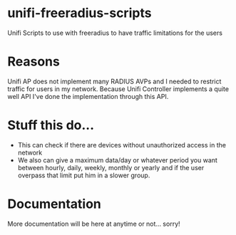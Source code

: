 # unifi-freeradius-scripts
Unifi Scripts to use with freeradius to have traffic limitations for the users

# Reasons
Unifi AP does not implement many RADIUS AVPs and I needed to restrict traffic for users in my network. Because Unifi Controller implements a quite well API I've done the implementation through this API.

# Stuff this do...
- This can check if there are devices without unauthorized access in the network
- We also can give a maximum data/day or whatever period you want between hourly, daily, weekly, monthly or yearly and if the user overpass that limit put him in a slower group.

# Documentation

More documentation will be here at anytime or not... sorry!
